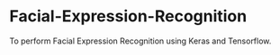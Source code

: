 # Facial-Expression-Recognition
To perform Facial Expression Recognition using Keras and Tensorflow.
